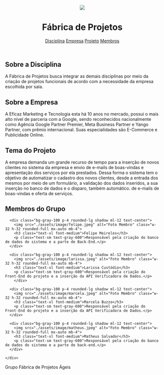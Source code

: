 <!DOCTYPE html>
<html lang="pt-br">
<head>
  <meta charset="UTF-8" />
  <meta name="viewport" content="width=device-width, initial-scale=1.0" />
  <title>Projeto Fábrica de Projetos</title>
  <script src="https://cdn.tailwindcss.com"></script>
</head>
<body class="font-sans bg-gray-50 text-gray-800">


  <header class="bg-gray-800 shadow sticky top-0 z-50">
    <div class="max-w-7xl mx-auto px-4 py-4 flex justify-between items-center text-white">
      <img src="./assets/image/logo-eficaz.svg">
      <h1 class="text-xl  font-bold">Fábrica de Projetos</h1>
      <nav class="space-x-6">
        <a href="#disciplina" class="hover:text-blue-600">Disciplina</a>
        <a href="#empresa" class="hover:text-blue-600">Empresa</a>
        <a href="#projeto" class="hover:text-blue-600">Projeto</a>
        <a href="#membros" class="hover:text-blue-600">Membros</a>
      </nav>
    </div>
  </header>

  <section id="disciplina" class="py-16 px-6 max-w-4xl mx-auto  bg-white mb-6">
    <h2 class="text-3xl font-semibold mb-4">Sobre a Disciplina</h2>
    <p>A Fábrica de Projetos busca integrar as demais disciplinas por meio da criação de projetos funcionais de acordo com a necessidade da empresa escolhida por sala.</p>
  </section>

  <section id="empresa" class="py-16 px-6 max-w-4xl mx-auto bg-white mb-6">
    <h2 class="text-3xl font-semibold mb-4">Sobre a Empresa</h2>
    <p>A Eficaz Marketing e Tecnologia esta há 10 anos no mercado, possui o mais alto nível de parceria com a Google, sendo reconhecidos nacionalmente como Agência Google Partner Premier, Meta Business Partner e Yango Partner, com prêmio internacional. Suas especialidades são E-Commerce e Publicidade Online.</p>
  </section>

  <section id="projeto" class="py-16 px-6 max-w-4xl mx-auto  bg-white mb-6">
    <h2 class="text-3xl font-semibold mb-4">Tema do Projeto</h2>
    <p>A empresa demanda um grande recurso de tempo para a inserção de novos clientes no sistema da empresa e envio de e-mails de boas-vindas e apresentação dos serviços por ela prestados. Dessa forma o sistema tem o objetivo de automatizar o cadastro dos novos clientes, desde a entrada dos mesmos por meio de um formulário, a validação dos dados inseridos, a sua inserção no banco de dados e o disparo, também automático. de e-mails de boas-vindas e oferta de serviços.</p>
  </section>

  <section id="membros" class="py-16 px-6 max-w-4xl mx-auto bg-white">
    <h2 class="text-3xl font-semibold mb-10 text-center">Membros do Grupo</h2>
    <div class="grid md:grid-cols-2 lg:grid-cols-2 gap-8">
      
      <div class="bg-gray-100 p-4 rounded-lg shadow ml-12 text-center">
        <img src="./assets/image/felipe.jpeg" alt="Foto Membro" class="w-32 h-32 rounded-full mx-auto mb-4">
        <h3 class="text-xl font-medium">Felipe Meireles</h3>
        <p class="text-sm text-gray-600">Responsável pela criação do banco de dados do sistema e a parte de Back-End.</p>
      </div>

      <div class="bg-gray-100 p-4 rounded-lg shadow ml-12 text-center">
        <img src="./assets/image/larissa.jpeg" alt="Foto Membro" class="w-32 h-32 rounded-full mx-auto mb-4">
        <h3 class="text-xl font-medium">Larissa Custódio</h3>
        <p class="text-sm text-gray-600">Responsável pela criação do Front-End do projeto e a inserção da API Verificadora de Dados.</p>
        </div>

      <div class="bg-gray-100 p-4 rounded-lg shadow ml-12 text-center">
        <img src="./assets/image/marcela.jpeg" alt="Foto Membro" class="w-32 h-32 rounded-full mx-auto mb-4">
        <h3 class="text-xl font-medium">Marcela Buzzo</h3>
        <p class="text-sm text-gray-600">Responsável pela criação do Front-End do projeto e a inserção da API Verificadora de Dados.</p>
      </div>

      <div class="bg-gray-100 p-4 rounded-lg shadow ml-12 text-center">
        <img src="./assets/image/matheus.jpeg" alt="Foto Membro" class="w-32 h-32 rounded-full mx-auto mb-4">
        <h3 class="text-xl font-medium">Matheus Salvador</h3>
        <p class="text-sm text-gray-600">Responsável pela criação do banco de dados do sistema e a parte de back-end.</p>
      </div>

    </div>
  </section>

  <footer class="text-center py-6 text-sm text-gray-500">
    Grupo Fábrica de Projetos Ágeis
  </footer>
</body>
</html>
